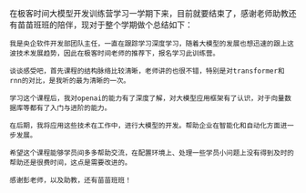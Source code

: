 在极客时间大模型开发训练营学习一学期下来，目前就要结束了，感谢老师助教还有苗苗班班的陪伴，现对于整个学期做个总结如下：

    我是央企软件开发部团队主任，一直在跟踪学习深度学习，随着大模型的发展也想迅速的跟上这波技术发展趋势，因此在极客时间老师的推荐下，报名学习此训练营。

    谈谈感受吧，首先课程的结构脉络比较清晰，老师讲的也很不错，特别是对transformer和rnn的对比，是我听的最为清晰的一次。

    学习这个课程后，我对openai的能力有了深度了解，对大模型应用框架有了认识，对于向量数据库等都有了入门与进阶的能力。
    
    在后期，我将应用这些技术在工作中，进行大模型的开发。帮助企业在智能化和自动化方面进一步发展。
    
    希望这个课程能够学员间多多帮助交流，在配置环境上、处理一些学员小问题上没有得到及时的帮助还是很费时间，这点是需要改进的。
    
    感谢彭老师，以及助教，还有苗苗班班！